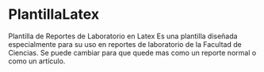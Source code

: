 # PlantillaLatex
Plantilla de Reportes de Laboratorio en Latex
Es una plantilla diseñada especialmente para su uso en reportes de laboratorio de la Facultad de Ciencias.
Se puede cambiar para que quede mas como un reporte normal o como un artículo.
